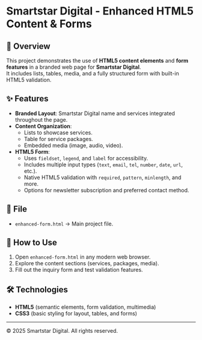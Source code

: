 # Smartstar Digital - Enhanced HTML5 Content & Forms

## 📌 Overview
This project demonstrates the use of **HTML5 content elements** and **form features** in a branded web page for **Smartstar Digital**.  
It includes lists, tables, media, and a fully structured form with built-in HTML5 validation.

## ✨ Features
- **Branded Layout**: Smartstar Digital name and services integrated throughout the page.  
- **Content Organization**:  
  - Lists to showcase services.  
  - Table for service packages.  
  - Embedded media (image, audio, video).  
- **HTML5 Form**:  
  - Uses `fieldset`, `legend`, and `label` for accessibility.  
  - Includes multiple input types (`text`, `email`, `tel`, `number`, `date`, `url`, etc.).  
  - Native HTML5 validation with `required`, `pattern`, `minlength`, and more.  
  - Options for newsletter subscription and preferred contact method.  

## 📂 File
- `enhanced-form.html` → Main project file.

## 🚀 How to Use
1. Open `enhanced-form.html` in any modern web browser.  
2. Explore the content sections (services, packages, media).  
3. Fill out the inquiry form and test validation features.  

## 🛠️ Technologies
- **HTML5** (semantic elements, form validation, multimedia)  
- **CSS3** (basic styling for layout, tables, and forms)  

---
© 2025 Smartstar Digital. All rights reserved.
